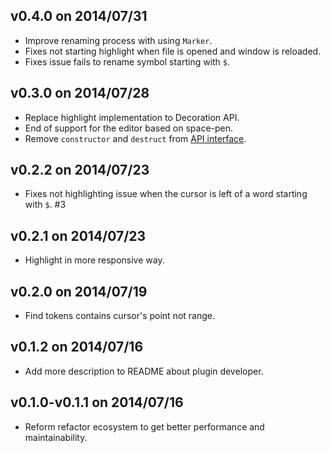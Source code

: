 ## v0.4.0 on 2014/07/31

* Improve renaming process with using `Marker`.
* Fixes not starting highlight when file is opened and window is reloaded.
* Fixes issue fails to rename symbol starting with `$`.

## v0.3.0 on 2014/07/28

* Replace highlight implementation to Decoration API.
* End of support for the editor based on space-pen.
* Remove `constructor` and `destruct` from [API interface](https://github.com/minodisk/refactor#interface).

## v0.2.2 on 2014/07/23

* Fixes not highlighting issue when the cursor is left of a word starting with `$`. #3

## v0.2.1 on 2014/07/23

* Highlight in more responsive way.

## v0.2.0 on 2014/07/19

* Find tokens contains cursor's point not range.

## v0.1.2 on 2014/07/16

* Add more description to README about plugin developer.

## v0.1.0-v0.1.1 on 2014/07/16

* Reform refactor ecosystem to get better performance and maintainability.
